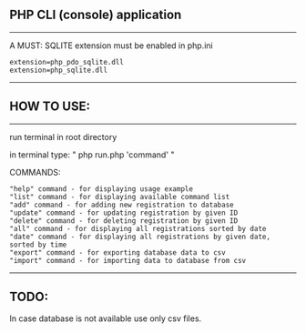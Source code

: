 PHP CLI (console) application
-
___

A MUST:
SQLITE extension must be enabled in php.ini
```
extension=php_pdo_sqlite.dll
extension=php_sqlite.dll
```
___

HOW TO USE:
-
___
run terminal in root directory

in terminal type: " php run.php 'command' "

COMMANDS:
```
"help" command - for displaying usage example
"list" command - for displaying available command list
"add" command - for adding new registration to database
"update" command - for updating registration by given ID
"delete" command - for deleting registration by given ID
"all" command - for displaying all registrations sorted by date
"date" command - for displaying all registrations by given date, sorted by time
"export" command - for exporting database data to csv
"import" command - for importing data to database from csv
```
___
TODO:
-
In case database is not available use only csv files.
